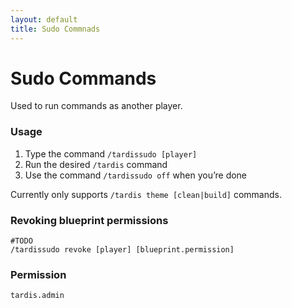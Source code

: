 ```yaml
---
layout: default
title: Sudo Commnads
---
```


# Sudo Commands

Used to run commands as another player.

### Usage

1. Type the command `/tardissudo [player]`
2. Run the desired `/tardis` command
3. Use the command `/tardissudo off` when you&rsquo;re done

Currently only supports `/tardis theme [clean|build]` commands.


### Revoking blueprint permissions

```
#TODO
/tardissudo revoke [player] [blueprint.permission]
```

### Permission

```
tardis.admin
```
